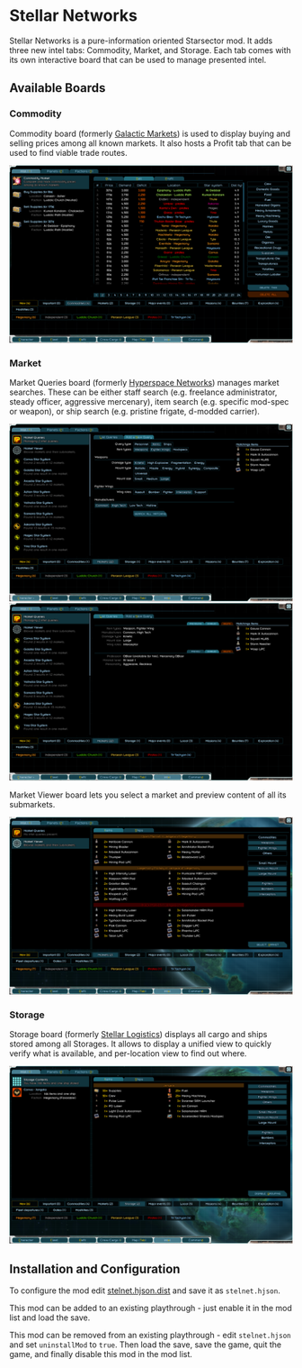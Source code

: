 # Stellar Networks

Stellar Networks is a pure-information oriented Starsector mod.
It adds three new intel tabs: Commodity, Market, and Storage.
Each tab comes with its own interactive board that can be used to manage presented intel.

## Available Boards

### Commodity

Commodity board (formerly [Galactic Markets](https://fractalsoftworks.com/forum/index.php?topic=19383)) is used to display buying and selling prices among all known markets.
It also hosts a Profit tab that can be used to find viable trade routes.

![Commodity](https://github.com/jaghaimo/stelnet/raw/master/images/commodity.png)

### Market

Market Queries board (formerly [Hyperspace Networks](https://fractalsoftworks.com/forum/index.php?topic=19252)) manages market searches. These can be either staff search (e.g. freelance administrator, steady officer, aggressive mercenary), item search (e.g. specific mod-spec or weapon), or ship search (e.g. pristine frigate, d-modded carrier).

![Add a New Tab](https://github.com/jaghaimo/stelnet/raw/master/images/market1.png)
![Query List](https://github.com/jaghaimo/stelnet/raw/master/images/market2.png)

Market Viewer board lets you select a market and preview content of all its submarkets.

![Viewer](https://github.com/jaghaimo/stelnet/raw/master/images/viewer.png)

### Storage

Storage board (formerly [Stellar Logistics](https://fractalsoftworks.com/forum/index.php?topic=18948)) displays all cargo and ships stored among all Storages.
It allows to display a unified view to quickly verify what is available, and per-location view to find out where.

![Storage](https://github.com/jaghaimo/stelnet/raw/master/images/storage.png)

## Installation and Configuration

To configure the mod edit [stelnet.hjson.dist](assets/stelnet.hjson.dist) and save it as `stelnet.hjson`.

This mod can be added to an existing playthrough - just enable it in the mod list and load the save.

This mod can be removed from an existing playthrough - edit `stelnet.hjson` and set `uninstallMod` to `true`.
Then load the save, save the game, quit the game, and finally disable this mod in the mod list.
